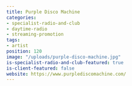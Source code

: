 ```yaml
---
title: Purple Disco Machine
categories:
- specialist-radio-and-club
- daytime-radio
- streaming-promotion
tags:
- artist
position: 120
image: "/uploads/purple-disco-machine.jpg"
is-specialist-radio-and-club-featured: true
is-client-featured: false
website: https://www.purplediscomachine.com/
---
```


